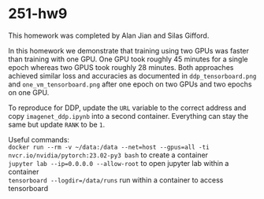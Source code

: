 # 251-hw9

This homework was completed by Alan Jian and Silas Gifford. 

In this homework we demonstrate that training using two GPUs was faster than training with one GPU. One GPU took roughly 45 minutes for a single epoch whereas two GPUS took roughly 28 minutes. Both approaches achieved similar loss and accuracies as documented in `ddp_tensorboard.png` and `one_vm_tensorboard.png` after one epoch on two GPUs and two epochs on one GPU.

To reproduce for DDP, update the `URL` variable to the correct address and copy `imagenet_ddp.ipynb` into a second container. Everything can stay the same but update `RANK` to be `1`.

Useful commands: 
\
`docker run --rm -v ~/data:/data --net=host --gpus=all -ti nvcr.io/nvidia/pytorch:23.02-py3 bash` to create a container 
\
`jupyter lab --ip=0.0.0.0 --allow-root` to open jupyter lab within a container
\
`tensorboard --logdir=/data/runs` run within a container to access tensorboard
